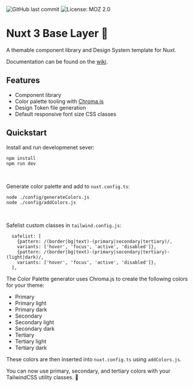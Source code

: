 ![GitHub last commit](https://img.shields.io/github/last-commit/michaelsynan/nuxt-base-layer)
![License: MOZ 2.0](https://img.shields.io/badge/license-MLP%202.0-green)

# Nuxt 3 Base Layer 🌈
A themable component library and Design System template for Nuxt. 

Documentation can be found on the [wiki](../../wiki).

## Features
- Component library
- Color palette tooling with [Chroma.js](https://github.com/gka/chroma.js)
- Design Token file generation
- Default responsive font size CSS classes

## Quickstart
Install and run developmenet sever:
```
npm install 
npm run dev
```
<br />

Generate color palette and add to ```nuxt.config.ts```:
```
node ./config/generateColors.js  
node ./config/addColors.js
```
<br />

Safelist custom classes in ```tailwind.config.js```:
```
  safelist: [
    {pattern: /(border|bg|text)-(primary|secondary|tertiary)/,
    variants: ['hover', 'focus', 'active', 'disabled']},
    {pattern: /(border|bg|text)-(primary|secondary|tertiary)-(light|dark)/,
    variants: ['hover', 'focus', 'active', 'disabled']},
  ],
```

The Color Palette generator uses Chroma.js to create the following colors for your theme:
- Primary 
- Primary light
- Primary dark
- Secondary
- Secondary light
- Secondary dark
- Tertiary 
- Tertiary light
- Tertiary dark

These colors are then inserted into `nuxt.config.ts` using `addColors.js`. 


You can now use primary, secondary, and tertiary colors with your TailwindCSS utility classes. 🎉
